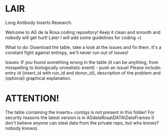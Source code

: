 # LAIR
Long Antibody Inserts Research.

Welcome to AG de la Rosa coding repository!
Keep it clean and smooth and nobody will get hurt!
Later I will add some guidelines for coding =)

What to do:
Download the table, take a look at the issues and fix them. It's a constant fight against entropy, we'll never run out of issues!

Issues:
If you found something wrong in the table (it can be anything, from misspelling to biologically unrealistic event) - push an issue! Please include: entry id (insert_id with run_id and donor_id), description of the problem and (optional) graphical explanation.

# ATTENTION!
The table containing the inserts+ contigs is not present in this folder! For security reasons the latest version is in AGdelaRosa\DATA\DataFrames (I don't believe anyone can steal data from the private repo, but who knows? nobody knows).
